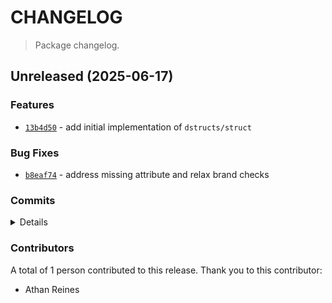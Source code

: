 # CHANGELOG

> Package changelog.

<section class="release" id="unreleased">

## Unreleased (2025-06-17)

<section class="features">

### Features

-   [`13b4d50`](https://github.com/stdlib-js/stdlib/commit/13b4d50284b4f5ba44c714add98ae8d04606cb86) - add initial implementation of `dstructs/struct`

</section>

<!-- /.features -->

<section class="bug-fixes">

### Bug Fixes

-   [`b8eaf74`](https://github.com/stdlib-js/stdlib/commit/b8eaf74c49f8c0c5b256de4640a10e57bfa7d790) - address missing attribute and relax brand checks

</section>

<!-- /.bug-fixes -->

<section class="commits">

### Commits

<details>

-   [`b8eaf74`](https://github.com/stdlib-js/stdlib/commit/b8eaf74c49f8c0c5b256de4640a10e57bfa7d790) - **fix:** address missing attribute and relax brand checks _(by Athan Reines)_
-   [`f4a90b1`](https://github.com/stdlib-js/stdlib/commit/f4a90b18816acbb01c3c5afd7fba965c8a617ec1) - **chore:** add test and benchmark stubs _(by Athan Reines)_
-   [`24a79a0`](https://github.com/stdlib-js/stdlib/commit/24a79a0b97e2191aa52abe3fe336505472060d35) - **docs:** add note _(by Athan Reines)_
-   [`195071c`](https://github.com/stdlib-js/stdlib/commit/195071c47d1088fc1b024023c9b9b693fc6282cb) - **style:** disable lint rule _(by Athan Reines)_
-   [`13b4d50`](https://github.com/stdlib-js/stdlib/commit/13b4d50284b4f5ba44c714add98ae8d04606cb86) - **feat:** add initial implementation of `dstructs/struct` _(by Athan Reines)_

</details>

</section>

<!-- /.commits -->

<section class="contributors">

### Contributors

A total of 1 person contributed to this release. Thank you to this contributor:

-   Athan Reines

</section>

<!-- /.contributors -->

</section>

<!-- /.release -->

